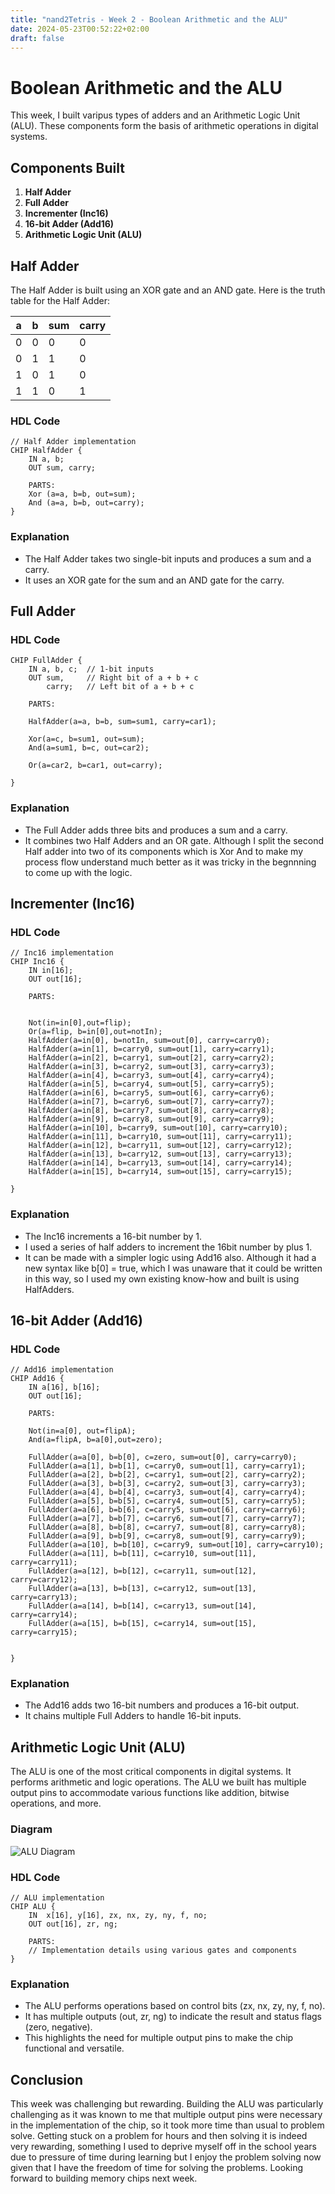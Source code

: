 ```yaml
---
title: "nand2Tetris - Week 2 - Boolean Arithmetic and the ALU"
date: 2024-05-23T00:52:22+02:00
draft: false
---
```

 

# Boolean Arithmetic and the ALU

This week, I built varipus types of adders and an Arithmetic Logic Unit (ALU). These components form the basis of arithmetic operations in digital systems.

## Components Built

1. **Half Adder**
2. **Full Adder**
3. **Incrementer (Inc16)**
4. **16-bit Adder (Add16)**
5. **Arithmetic Logic Unit (ALU)**

## Half Adder

The Half Adder is built using an XOR gate and an AND gate. Here is the truth table for the Half Adder:

| a | b | sum | carry |
|---|---|-----|-------|
| 0 | 0 |  0  |   0   |
| 0 | 1 |  1  |   0   |
| 1 | 0 |  1  |   0   |
| 1 | 1 |  0  |   1   |



### HDL Code
```HDL
// Half Adder implementation
CHIP HalfAdder {
    IN a, b;
    OUT sum, carry;

    PARTS:
    Xor (a=a, b=b, out=sum);
    And (a=a, b=b, out=carry);
}
```

### Explanation
- The Half Adder takes two single-bit inputs and produces a sum and a carry.
- It uses an XOR gate for the sum and an AND gate for the carry.

## Full Adder


### HDL Code
```HDL
CHIP FullAdder {
    IN a, b, c;  // 1-bit inputs
    OUT sum,     // Right bit of a + b + c
        carry;   // Left bit of a + b + c

    PARTS:
    
    HalfAdder(a=a, b=b, sum=sum1, carry=car1);
    
    Xor(a=c, b=sum1, out=sum);
    And(a=sum1, b=c, out=car2);
    
    Or(a=car2, b=car1, out=carry);
    
}

```

### Explanation
- The Full Adder adds three bits and produces a sum and a carry.
- It combines two Half Adders and an OR gate. Although I split the second Half adder into two of its components which is Xor And to make my process flow understand much better as it was tricky in the begnnning to come up with the logic. 

## Incrementer (Inc16)

### HDL Code
```HDL
// Inc16 implementation
CHIP Inc16 {
    IN in[16];
    OUT out[16];

    PARTS:
    

    Not(in=in[0],out=flip);
    Or(a=flip, b=in[0],out=notIn);
    HalfAdder(a=in[0], b=notIn, sum=out[0], carry=carry0);
    HalfAdder(a=in[1], b=carry0, sum=out[1], carry=carry1);
    HalfAdder(a=in[2], b=carry1, sum=out[2], carry=carry2);
    HalfAdder(a=in[3], b=carry2, sum=out[3], carry=carry3);
    HalfAdder(a=in[4], b=carry3, sum=out[4], carry=carry4);
    HalfAdder(a=in[5], b=carry4, sum=out[5], carry=carry5);
    HalfAdder(a=in[6], b=carry5, sum=out[6], carry=carry6);
    HalfAdder(a=in[7], b=carry6, sum=out[7], carry=carry7);
    HalfAdder(a=in[8], b=carry7, sum=out[8], carry=carry8);
    HalfAdder(a=in[9], b=carry8, sum=out[9], carry=carry9);
    HalfAdder(a=in[10], b=carry9, sum=out[10], carry=carry10);
    HalfAdder(a=in[11], b=carry10, sum=out[11], carry=carry11);
    HalfAdder(a=in[12], b=carry11, sum=out[12], carry=carry12);
    HalfAdder(a=in[13], b=carry12, sum=out[13], carry=carry13);
    HalfAdder(a=in[14], b=carry13, sum=out[14], carry=carry14);
    HalfAdder(a=in[15], b=carry14, sum=out[15], carry=carry15);

}
```

### Explanation
- The Inc16 increments a 16-bit number by 1.
- I used a series of half adders to increment the 16bit number by plus 1.
- It can be made with a simpler logic using Add16 also. Although it had a new syntax like b[0] = true, which I was unaware that it could be written in this way, so I used my own existing know-how and built is using HalfAdders. 

## 16-bit Adder (Add16)


### HDL Code
```HDL
// Add16 implementation
CHIP Add16 {
    IN a[16], b[16];
    OUT out[16];

    PARTS:
    
    Not(in=a[0], out=flipA);
    And(a=flipA, b=a[0],out=zero);

    FullAdder(a=a[0], b=b[0], c=zero, sum=out[0], carry=carry0);
    FullAdder(a=a[1], b=b[1], c=carry0, sum=out[1], carry=carry1);
    FullAdder(a=a[2], b=b[2], c=carry1, sum=out[2], carry=carry2);
    FullAdder(a=a[3], b=b[3], c=carry2, sum=out[3], carry=carry3);
    FullAdder(a=a[4], b=b[4], c=carry3, sum=out[4], carry=carry4);
    FullAdder(a=a[5], b=b[5], c=carry4, sum=out[5], carry=carry5);
    FullAdder(a=a[6], b=b[6], c=carry5, sum=out[6], carry=carry6);
    FullAdder(a=a[7], b=b[7], c=carry6, sum=out[7], carry=carry7);
    FullAdder(a=a[8], b=b[8], c=carry7, sum=out[8], carry=carry8);
    FullAdder(a=a[9], b=b[9], c=carry8, sum=out[9], carry=carry9);
    FullAdder(a=a[10], b=b[10], c=carry9, sum=out[10], carry=carry10);
    FullAdder(a=a[11], b=b[11], c=carry10, sum=out[11], carry=carry11);
    FullAdder(a=a[12], b=b[12], c=carry11, sum=out[12], carry=carry12);
    FullAdder(a=a[13], b=b[13], c=carry12, sum=out[13], carry=carry13);
    FullAdder(a=a[14], b=b[14], c=carry13, sum=out[14], carry=carry14);
    FullAdder(a=a[15], b=b[15], c=carry14, sum=out[15], carry=carry15);

            
}
```

### Explanation
- The Add16 adds two 16-bit numbers and produces a 16-bit output.
- It chains multiple Full Adders to handle 16-bit inputs.

## Arithmetic Logic Unit (ALU)

The ALU is one of the most critical components in digital systems. It performs arithmetic and logic operations. The ALU we built has multiple output pins to accommodate various functions like addition, bitwise operations, and more.

### Diagram
![ALU Diagram](https://miro.medium.com/v2/resize:fit:1400/1*9lnVBKVPiBrAExwLg0cWqA.png "ALU chip diagram")

### HDL Code
```HDL
// ALU implementation
CHIP ALU {
    IN  x[16], y[16], zx, nx, zy, ny, f, no;
    OUT out[16], zr, ng;

    PARTS:
    // Implementation details using various gates and components
}
```

### Explanation
- The ALU performs operations based on control bits (zx, nx, zy, ny, f, no).
- It has multiple outputs (out, zr, ng) to indicate the result and status flags (zero, negative).
- This highlights the need for multiple output pins to make the chip functional and versatile.

## Conclusion
This week was challenging but rewarding. Building the ALU was particularly challenging as it was known to me that multiple output pins were necessary in the implementation of the chip, so it took more time than usual to problem solve. Getting stuck on a problem for hours and then solving it is indeed very rewarding, something I used to deprive myself off in the school years due to pressure of time during learning but I enjoy the problem solving now given that I have the freedom of time for solving the problems.  Looking forward to building memory chips next week.

